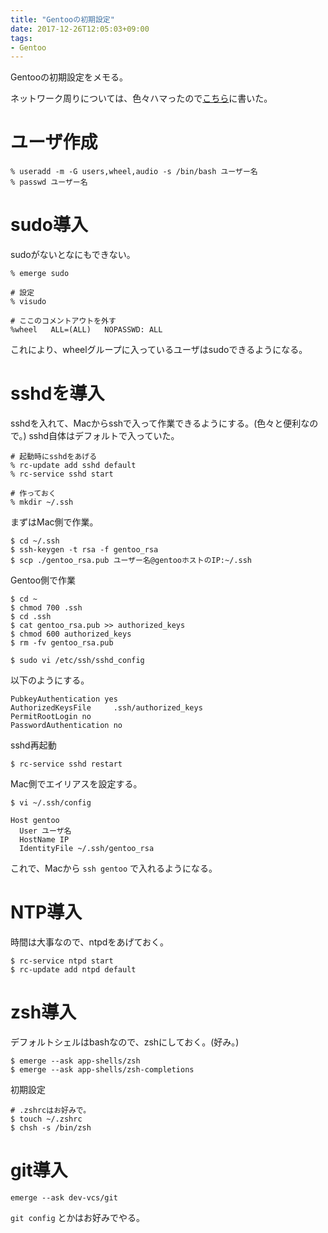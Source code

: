 ```yaml
---
title: "Gentooの初期設定"
date: 2017-12-26T12:05:03+09:00
tags:
- Gentoo
---
```


Gentooの初期設定をメモる。

<!--more-->

ネットワーク周りについては、色々ハマったので[こちら](https://yaginumahidetatsu.com/2017/12/26/gentoo-setup-network/)に書いた。

# ユーザ作成

```
% useradd -m -G users,wheel,audio -s /bin/bash ユーザー名
% passwd ユーザー名
```

# sudo導入

sudoがないとなにもできない。

```
% emerge sudo

# 設定
% visudo

# ここのコメントアウトを外す
%wheel   ALL=(ALL)   NOPASSWD: ALL
```

これにより、wheelグループに入っているユーザはsudoできるようになる。

# sshdを導入

sshdを入れて、Macからsshで入って作業できるようにする。(色々と便利なので。)
sshd自体はデフォルトで入っていた。

```
# 起動時にsshdをあげる
% rc-update add sshd default
% rc-service sshd start

# 作っておく
% mkdir ~/.ssh
```

まずはMac側で作業。

```
$ cd ~/.ssh
$ ssh-keygen -t rsa -f gentoo_rsa
$ scp ./gentoo_rsa.pub ユーザー名@gentooホストのIP:~/.ssh
```

Gentoo側で作業

```
$ cd ~
$ chmod 700 .ssh
$ cd .ssh
$ cat gentoo_rsa.pub >> authorized_keys
$ chmod 600 authorized_keys
$ rm -fv gentoo_rsa.pub
```

```
$ sudo vi /etc/ssh/sshd_config
```

以下のようにする。

```
PubkeyAuthentication yes
AuthorizedKeysFile     .ssh/authorized_keys
PermitRootLogin no
PasswordAuthentication no
```

sshd再起動

```
$ rc-service sshd restart
```

Mac側でエイリアスを設定する。

```
$ vi ~/.ssh/config
```

```
Host gentoo
  User ユーザ名
  HostName IP
  IdentityFile ~/.ssh/gentoo_rsa
```

これで、Macから `ssh gentoo` で入れるようになる。

# NTP導入

時間は大事なので、ntpdをあげておく。

```
$ rc-service ntpd start
$ rc-update add ntpd default
```

# zsh導入

デフォルトシェルはbashなので、zshにしておく。(好み。)

```
$ emerge --ask app-shells/zsh
$ emerge --ask app-shells/zsh-completions
```

初期設定

```
# .zshrcはお好みで。
$ touch ~/.zshrc
$ chsh -s /bin/zsh
```

# git導入

```
emerge --ask dev-vcs/git
```

`git config` とかはお好みでやる。
